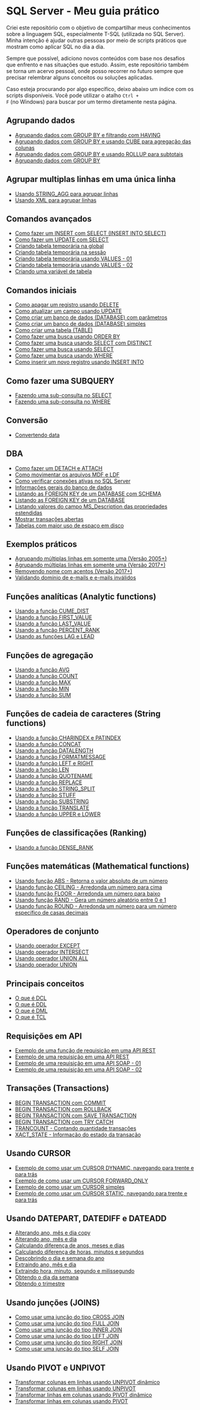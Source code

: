 # SQL Server - Meu guia prático

Criei este repositório com o objetivo de compartilhar meus conhecimentos sobre a linguagem SQL, especialmente T-SQL (utilizada no SQL Server). Minha intenção é ajudar outras pessoas por meio de scripts práticos que mostram como aplicar SQL no dia a dia.

Sempre que possível, adiciono novos conteúdos com base nos desafios que enfrento e nas situações que estudo. Assim, este repositório também se torna um acervo pessoal, onde posso recorrer no futuro sempre que precisar relembrar alguns conceitos ou soluções aplicadas.

Caso esteja procurando por algo específico, deixo abaixo um índice com os scripts disponíveis. Você pode utilizar o atalho <code>Ctrl + F</code> (no Windows) para buscar por um termo diretamente nesta página.

## Agrupando dados

- [Agrupando dados com GROUP BY e filtrando com HAVING](Agrupando%20dados/Agrupando%20dados%20com%20GROUP%20BY%20e%20filtrando%20com%20HAVING.sql)
- [Agrupando dados com GROUP BY e usando CUBE para agregação das colunas](Agrupando%20dados/Agrupando%20dados%20com%20GROUP%20BY%20e%20usando%20CUBE%20para%20agrega%C3%A7%C3%A3o%20das%20colunas.sql)
- [Agrupando dados com GROUP BY e usando ROLLUP para subtotais](Agrupando%20dados/Agrupando%20dados%20com%20GROUP%20BY%20e%20usando%20ROLLUP%20para%20subtotais.sql)
- [Agrupando dados com GROUP BY](Agrupando%20dados/Agrupando%20dados%20com%20GROUP%20BY.sql)
## Agrupar multiplas linhas em uma única linha

- [Usando STRING_AGG para agrupar linhas](Agrupar%20multiplas%20linhas%20em%20uma%20%C3%BAnica%20linha/Usando%20STRING_AGG%20para%20agrupar%20linhas.sql)
- [Usando XML para agrupar linhas](Agrupar%20multiplas%20linhas%20em%20uma%20%C3%BAnica%20linha/Usando%20XML%20para%20agrupar%20linhas.sql)
## Comandos avançados

- [Como fazer um INSERT com SELECT (INSERT INTO SELECT)](Comandos%20avan%C3%A7ados/Como%20fazer%20um%20INSERT%20com%20SELECT%20(INSERT%20INTO%20SELECT).sql)
- [Como fazer um UPDATE com SELECT](Comandos%20avan%C3%A7ados/Como%20fazer%20um%20UPDATE%20com%20SELECT.sql)
- [Criando tabela temporária na global](Comandos%20avan%C3%A7ados/Criando%20tabela%20tempor%C3%A1ria%20na%20global.sql)
- [Criando tabela temporária na sessão](Comandos%20avan%C3%A7ados/Criando%20tabela%20tempor%C3%A1ria%20na%20sess%C3%A3o.sql)
- [Criando tabela temporária usando VALUES - 01](Comandos%20avan%C3%A7ados/Criando%20tabela%20tempor%C3%A1ria%20usando%20VALUES%20-%2001.sql)
- [Criando tabela temporária usando VALUES - 02](Comandos%20avan%C3%A7ados/Criando%20tabela%20tempor%C3%A1ria%20usando%20VALUES%20-%2002.sql)
- [Criando uma variável de tabela](Comandos%20avan%C3%A7ados/Criando%20uma%20vari%C3%A1vel%20de%20tabela.sql)
## Comandos iniciais

- [Como apagar um registro usando DELETE](Comandos%20iniciais/Como%20apagar%20um%20registro%20usando%20DELETE.sql)
- [Como atualizar um campo usando UPDATE](Comandos%20iniciais/Como%20atualizar%20um%20campo%20usando%20UPDATE.sql)
- [Como criar um banco de dados (DATABASE) com parâmetros](Comandos%20iniciais/Como%20criar%20um%20banco%20de%20dados%20(DATABASE)%20com%20par%C3%A2metros.sql)
- [Como criar um banco de dados (DATABASE) simples](Comandos%20iniciais/Como%20criar%20um%20banco%20de%20dados%20(DATABASE)%20simples.sql)
- [Como criar uma tabela (TABLE)](Comandos%20iniciais/Como%20criar%20uma%20tabela%20(TABLE).sql)
- [Como fazer uma busca usando ORDER BY](Comandos%20iniciais/Como%20fazer%20uma%20busca%20usando%20ORDER%20BY.sql)
- [Como fazer uma busca usando SELECT com DISTINCT](Comandos%20iniciais/Como%20fazer%20uma%20busca%20usando%20SELECT%20com%20DISTINCT.sql)
- [Como fazer uma busca usando SELECT](Comandos%20iniciais/Como%20fazer%20uma%20busca%20usando%20SELECT.sql)
- [Como fazer uma busca usando WHERE](Comandos%20iniciais/Como%20fazer%20uma%20busca%20usando%20WHERE.sql)
- [Como inserir um novo registro usando INSERT INTO](Comandos%20iniciais/Como%20inserir%20um%20novo%20registro%20usando%20INSERT%20INTO.sql)
## Como fazer uma SUBQUERY

- [Fazendo uma sub-consulta no SELECT](Como%20fazer%20uma%20SUBQUERY/Fazendo%20uma%20sub-consulta%20no%20SELECT.sql)
- [Fazendo uma sub-consulta no WHERE](Como%20fazer%20uma%20SUBQUERY/Fazendo%20uma%20sub-consulta%20no%20WHERE.sql)
## Conversão

- [Convertendo data](Convers%C3%A3o/Convertendo%20data.sql)
## DBA

- [Como fazer um DETACH e ATTACH](DBA/Como%20fazer%20um%20DETACH%20e%20ATTACH.sql)
- [Como movimentar os arquivos MDF e LDF](DBA/Como%20movimentar%20os%20arquivos%20MDF%20e%20LDF.sql)
- [Como verificar conexões ativas no SQL Server](DBA/Como%20verificar%20conex%C3%B5es%20ativas%20no%20SQL%20Server.sql)
- [Informações gerais do banco de dados](DBA/Informa%C3%A7%C3%B5es%20gerais%20do%20banco%20de%20dados.sql)
- [Listando as FOREIGN KEY de um DATABASE com SCHEMA](DBA/Listando%20as%20FOREIGN%20KEY%20de%20um%20DATABASE%20com%20SCHEMA.sql)
- [Listando as FOREIGN KEY de um DATABASE](DBA/Listando%20as%20FOREIGN%20KEY%20de%20um%20DATABASE.sql)
- [Listando valores do campo MS_Description das propriedades estendidas](DBA/Listando%20valores%20do%20campo%20MS_Description%20das%20propriedades%20estendidas.sql)
- [Mostrar transações abertas](DBA/Mostrar%20transa%C3%A7%C3%B5es%20abertas.sql)
- [Tabelas com maior uso de espaço em disco](DBA/Tabelas%20com%20maior%20uso%20de%20espa%C3%A7o%20em%20disco.sql)
## Exemplos práticos

- [Agrupando múltiplas linhas em somente uma (Versão 2005+)](Exemplos%20pr%C3%A1ticos/Agrupando%20m%C3%BAltiplas%20linhas%20em%20somente%20uma%20(Vers%C3%A3o%202005+).sql)
- [Agrupando múltiplas linhas em somente uma (Versão 2017+)](Exemplos%20pr%C3%A1ticos/Agrupando%20m%C3%BAltiplas%20linhas%20em%20somente%20uma%20(Vers%C3%A3o%202017+).sql)
- [Removendo nome com acentos (Versão 2017+)](Exemplos%20pr%C3%A1ticos/Removendo%20nome%20com%20acentos%20(Vers%C3%A3o%202017+).sql)
- [Validando domínio de e-mails e e-mails inválidos](Exemplos%20pr%C3%A1ticos/Validando%20dom%C3%ADnio%20de%20e-mails%20e%20e-mails%20inv%C3%A1lidos.sql)
## Funções analíticas (Analytic functions)

- [Usando a função CUME_DIST](Fun%C3%A7%C3%B5es%20anal%C3%ADticas%20(Analytic%20functions)/Usando%20a%20fun%C3%A7%C3%A3o%20CUME_DIST.sql)
- [Usando a função FIRST_VALUE](Fun%C3%A7%C3%B5es%20anal%C3%ADticas%20(Analytic%20functions)/Usando%20a%20fun%C3%A7%C3%A3o%20FIRST_VALUE.sql)
- [Usando a função LAST_VALUE](Fun%C3%A7%C3%B5es%20anal%C3%ADticas%20(Analytic%20functions)/Usando%20a%20fun%C3%A7%C3%A3o%20LAST_VALUE.sql)
- [Usando a função PERCENT_RANK](Fun%C3%A7%C3%B5es%20anal%C3%ADticas%20(Analytic%20functions)/Usando%20a%20fun%C3%A7%C3%A3o%20PERCENT_RANK.sql)
- [Usando as funções LAG e LEAD](Fun%C3%A7%C3%B5es%20anal%C3%ADticas%20(Analytic%20functions)/Usando%20as%20fun%C3%A7%C3%B5es%20LAG%20e%20LEAD.sql)
## Funções de agregação

- [Usando a função AVG](Fun%C3%A7%C3%B5es%20de%20agrega%C3%A7%C3%A3o/Usando%20a%20fun%C3%A7%C3%A3o%20AVG.sql)
- [Usando a função COUNT](Fun%C3%A7%C3%B5es%20de%20agrega%C3%A7%C3%A3o/Usando%20a%20fun%C3%A7%C3%A3o%20COUNT.sql)
- [Usando a função MAX](Fun%C3%A7%C3%B5es%20de%20agrega%C3%A7%C3%A3o/Usando%20a%20fun%C3%A7%C3%A3o%20MAX.sql)
- [Usando a função MIN](Fun%C3%A7%C3%B5es%20de%20agrega%C3%A7%C3%A3o/Usando%20a%20fun%C3%A7%C3%A3o%20MIN.sql)
- [Usando a função SUM](Fun%C3%A7%C3%B5es%20de%20agrega%C3%A7%C3%A3o/Usando%20a%20fun%C3%A7%C3%A3o%20SUM.sql)
## Funções de cadeia de caracteres (String functions)

- [Usando a função CHARINDEX e PATINDEX](Fun%C3%A7%C3%B5es%20de%20cadeia%20de%20caracteres%20(String%20functions)/Usando%20a%20fun%C3%A7%C3%A3o%20CHARINDEX%20e%20PATINDEX.sql)
- [Usando a função CONCAT](Fun%C3%A7%C3%B5es%20de%20cadeia%20de%20caracteres%20(String%20functions)/Usando%20a%20fun%C3%A7%C3%A3o%20CONCAT.sql)
- [Usando a função DATALENGTH](Fun%C3%A7%C3%B5es%20de%20cadeia%20de%20caracteres%20(String%20functions)/Usando%20a%20fun%C3%A7%C3%A3o%20DATALENGTH.sql)
- [Usando a função FORMATMESSAGE](Fun%C3%A7%C3%B5es%20de%20cadeia%20de%20caracteres%20(String%20functions)/Usando%20a%20fun%C3%A7%C3%A3o%20FORMATMESSAGE.sql)
- [Usando a função LEFT e RIGHT](Fun%C3%A7%C3%B5es%20de%20cadeia%20de%20caracteres%20(String%20functions)/Usando%20a%20fun%C3%A7%C3%A3o%20LEFT%20e%20RIGHT.sql)
- [Usando a função LEN](Fun%C3%A7%C3%B5es%20de%20cadeia%20de%20caracteres%20(String%20functions)/Usando%20a%20fun%C3%A7%C3%A3o%20LEN.sql)
- [Usando a função QUOTENAME](Fun%C3%A7%C3%B5es%20de%20cadeia%20de%20caracteres%20(String%20functions)/Usando%20a%20fun%C3%A7%C3%A3o%20QUOTENAME.sql)
- [Usando a função REPLACE](Fun%C3%A7%C3%B5es%20de%20cadeia%20de%20caracteres%20(String%20functions)/Usando%20a%20fun%C3%A7%C3%A3o%20REPLACE.sql)
- [Usando a função STRING_SPLIT](Fun%C3%A7%C3%B5es%20de%20cadeia%20de%20caracteres%20(String%20functions)/Usando%20a%20fun%C3%A7%C3%A3o%20STRING_SPLIT.sql)
- [Usando a função STUFF](Fun%C3%A7%C3%B5es%20de%20cadeia%20de%20caracteres%20(String%20functions)/Usando%20a%20fun%C3%A7%C3%A3o%20STUFF.sql)
- [Usando a função SUBSTRING](Fun%C3%A7%C3%B5es%20de%20cadeia%20de%20caracteres%20(String%20functions)/Usando%20a%20fun%C3%A7%C3%A3o%20SUBSTRING.sql)
- [Usando a função TRANSLATE](Fun%C3%A7%C3%B5es%20de%20cadeia%20de%20caracteres%20(String%20functions)/Usando%20a%20fun%C3%A7%C3%A3o%20TRANSLATE.sql)
- [Usando a função UPPER e LOWER](Fun%C3%A7%C3%B5es%20de%20cadeia%20de%20caracteres%20(String%20functions)/Usando%20a%20fun%C3%A7%C3%A3o%20UPPER%20e%20LOWER.sql)
## Funções de classificações (Ranking)

- [Usando a função DENSE_RANK](Fun%C3%A7%C3%B5es%20de%20classifica%C3%A7%C3%B5es%20(Ranking)/Usando%20a%20fun%C3%A7%C3%A3o%20DENSE_RANK.sql)
## Funções matemáticas (Mathematical functions)

- [Usando função ABS - Retorna o valor absoluto de um número](Fun%C3%A7%C3%B5es%20matem%C3%A1ticas%20(Mathematical%20functions)/Usando%20fun%C3%A7%C3%A3o%20ABS%20-%20Retorna%20o%20valor%20absoluto%20de%20um%20n%C3%BAmero.sql)
- [Usando função CEILING - Arredonda um número para cima](Fun%C3%A7%C3%B5es%20matem%C3%A1ticas%20(Mathematical%20functions)/Usando%20fun%C3%A7%C3%A3o%20CEILING%20-%20Arredonda%20um%20n%C3%BAmero%20para%20cima.sql)
- [Usando função FLOOR - Arredonda um número para baixo](Fun%C3%A7%C3%B5es%20matem%C3%A1ticas%20(Mathematical%20functions)/Usando%20fun%C3%A7%C3%A3o%20FLOOR%20-%20Arredonda%20um%20n%C3%BAmero%20para%20baixo.sql)
- [Usando função RAND - Gera um número aleatório entre 0 e 1](Fun%C3%A7%C3%B5es%20matem%C3%A1ticas%20(Mathematical%20functions)/Usando%20fun%C3%A7%C3%A3o%20RAND%20-%20Gera%20um%20n%C3%BAmero%20aleat%C3%B3rio%20entre%200%20e%201.sql)
- [Usando função ROUND - Arredonda um número para um número específico de casas decimais](Fun%C3%A7%C3%B5es%20matem%C3%A1ticas%20(Mathematical%20functions)/Usando%20fun%C3%A7%C3%A3o%20ROUND%20-%20Arredonda%20um%20n%C3%BAmero%20para%20um%20n%C3%BAmero%20espec%C3%ADfico%20de%20casas%20decimais.sql)
## Operadores de conjunto

- [Usando operador EXCEPT](Operadores%20de%20conjunto/Usando%20operador%20EXCEPT.sql)
- [Usando operador INTERSECT](Operadores%20de%20conjunto/Usando%20operador%20INTERSECT.sql)
- [Usando operador UNION ALL](Operadores%20de%20conjunto/Usando%20operador%20UNION%20ALL.sql)
- [Usando operador UNION](Operadores%20de%20conjunto/Usando%20operador%20UNION.sql)
## Principais conceitos

- [O que é DCL](Principais%20conceitos/O%20que%20%C3%A9%20DCL.sql)
- [O que é DDL](Principais%20conceitos/O%20que%20%C3%A9%20DDL.sql)
- [O que é DML](Principais%20conceitos/O%20que%20%C3%A9%20DML.sql)
- [O que é TCL](Principais%20conceitos/O%20que%20%C3%A9%20TCL.sql)
## Requisições em API

- [Exemplo de uma função de requisição em uma API REST](Requisi%C3%A7%C3%B5es%20em%20API/Exemplo%20de%20uma%20fun%C3%A7%C3%A3o%20de%20requisi%C3%A7%C3%A3o%20em%20uma%20API%20REST.sql)
- [Exemplo de uma requisição em uma API REST ](Requisi%C3%A7%C3%B5es%20em%20API/Exemplo%20de%20uma%20requisi%C3%A7%C3%A3o%20em%20uma%20API%20REST%20.sql)
- [Exemplo de uma requisição em uma API SOAP - 01](Requisi%C3%A7%C3%B5es%20em%20API/Exemplo%20de%20uma%20requisi%C3%A7%C3%A3o%20em%20uma%20API%20SOAP%20-%2001.sql)
- [Exemplo de uma requisição em uma API SOAP - 02](Requisi%C3%A7%C3%B5es%20em%20API/Exemplo%20de%20uma%20requisi%C3%A7%C3%A3o%20em%20uma%20API%20SOAP%20-%2002.sql)
## Transações (Transactions)

- [BEGIN TRANSACTION com COMMIT](Transa%C3%A7%C3%B5es%20(Transactions)/BEGIN%20TRANSACTION%20com%20COMMIT.sql)
- [BEGIN TRANSACTION com ROLLBACK](Transa%C3%A7%C3%B5es%20(Transactions)/BEGIN%20TRANSACTION%20com%20ROLLBACK.sql)
- [BEGIN TRANSACTION com SAVE TRANSACTION](Transa%C3%A7%C3%B5es%20(Transactions)/BEGIN%20TRANSACTION%20com%20SAVE%20TRANSACTION.sql)
- [BEGIN TRANSACTION com TRY CATCH](Transa%C3%A7%C3%B5es%20(Transactions)/BEGIN%20TRANSACTION%20com%20TRY%20CATCH.sql)
- [TRANCOUNT - Contando quantidade transações](Transa%C3%A7%C3%B5es%20(Transactions)/TRANCOUNT%20-%20Contando%20quantidade%20transa%C3%A7%C3%B5es.sql)
- [XACT_STATE - Informação do estado da transação](Transa%C3%A7%C3%B5es%20(Transactions)/XACT_STATE%20-%20Informa%C3%A7%C3%A3o%20do%20estado%20da%20transa%C3%A7%C3%A3o.sql)
## Usando CURSOR

- [Exemplo de como usar um CURSOR DYNAMIC, navegando para trente e para trás](Usando%20CURSOR/Exemplo%20de%20como%20usar%20um%20CURSOR%20DYNAMIC,%20navegando%20para%20trente%20e%20para%20tr%C3%A1s.sql)
- [Exemplo de como usar um CURSOR FORWARD_ONLY](Usando%20CURSOR/Exemplo%20de%20como%20usar%20um%20CURSOR%20FORWARD_ONLY.sql)
- [Exemplo de como usar um CURSOR simples](Usando%20CURSOR/Exemplo%20de%20como%20usar%20um%20CURSOR%20simples.sql)
- [Exemplo de como usar um CURSOR STATIC, navegando para trente e para trás](Usando%20CURSOR/Exemplo%20de%20como%20usar%20um%20CURSOR%20STATIC,%20navegando%20para%20trente%20e%20para%20tr%C3%A1s.sql)
## Usando DATEPART, DATEDIFF e DATEADD

- [Alterando ano, mês e dia copy](Usando%20DATEPART,%20DATEDIFF%20e%20DATEADD/Alterando%20ano,%20m%C3%AAs%20e%20dia%20copy.sql)
- [Alterando ano, mês e dia](Usando%20DATEPART,%20DATEDIFF%20e%20DATEADD/Alterando%20ano,%20m%C3%AAs%20e%20dia.sql)
- [Calculando diferença de anos, meses e dias](Usando%20DATEPART,%20DATEDIFF%20e%20DATEADD/Calculando%20diferen%C3%A7a%20de%20anos,%20meses%20e%20dias.sql)
- [Calculando diferença de horas, minutos e segundos](Usando%20DATEPART,%20DATEDIFF%20e%20DATEADD/Calculando%20diferen%C3%A7a%20de%20horas,%20minutos%20e%20segundos.sql)
- [Descobrindo o dia e semana do ano](Usando%20DATEPART,%20DATEDIFF%20e%20DATEADD/Descobrindo%20o%20dia%20e%20semana%20do%20ano.sql)
- [Extraindo ano, mês e dia](Usando%20DATEPART,%20DATEDIFF%20e%20DATEADD/Extraindo%20ano,%20m%C3%AAs%20e%20dia.sql)
- [Extraindo hora, minuto, segundo e milissegundo](Usando%20DATEPART,%20DATEDIFF%20e%20DATEADD/Extraindo%20hora,%20minuto,%20segundo%20e%20milissegundo.sql)
- [Obtendo o dia da semana](Usando%20DATEPART,%20DATEDIFF%20e%20DATEADD/Obtendo%20o%20dia%20da%20semana.sql)
- [Obtendo o trimestre](Usando%20DATEPART,%20DATEDIFF%20e%20DATEADD/Obtendo%20o%20trimestre.sql)
## Usando junções (JOINS)

- [Como usar uma junção do tipo CROSS JOIN](Usando%20jun%C3%A7%C3%B5es%20(JOINS)/Como%20usar%20uma%20jun%C3%A7%C3%A3o%20do%20tipo%20CROSS%20JOIN.sql)
- [Como usar uma junção do tipo FULL JOIN](Usando%20jun%C3%A7%C3%B5es%20(JOINS)/Como%20usar%20uma%20jun%C3%A7%C3%A3o%20do%20tipo%20FULL%20JOIN.sql)
- [Como usar uma junção do tipo INNER JOIN](Usando%20jun%C3%A7%C3%B5es%20(JOINS)/Como%20usar%20uma%20jun%C3%A7%C3%A3o%20do%20tipo%20INNER%20JOIN.sql)
- [Como usar uma junção do tipo LEFT JOIN](Usando%20jun%C3%A7%C3%B5es%20(JOINS)/Como%20usar%20uma%20jun%C3%A7%C3%A3o%20do%20tipo%20LEFT%20JOIN.sql)
- [Como usar uma junção do tipo RIGHT JOIN](Usando%20jun%C3%A7%C3%B5es%20(JOINS)/Como%20usar%20uma%20jun%C3%A7%C3%A3o%20do%20tipo%20RIGHT%20JOIN.sql)
- [Como usar uma junção do tipo SELF JOIN](Usando%20jun%C3%A7%C3%B5es%20(JOINS)/Como%20usar%20uma%20jun%C3%A7%C3%A3o%20do%20tipo%20SELF%20JOIN.sql)
## Usando PIVOT e UNPIVOT

- [Transformar colunas em linhas usando UNPIVOT dinâmico](Usando%20PIVOT%20e%20UNPIVOT/Transformar%20colunas%20em%20linhas%20usando%20UNPIVOT%20din%C3%A2mico.sql)
- [Transformar colunas em linhas usando UNPIVOT](Usando%20PIVOT%20e%20UNPIVOT/Transformar%20colunas%20em%20linhas%20usando%20UNPIVOT.sql)
- [Transformar linhas em colunas usando PIVOT dinâmico](Usando%20PIVOT%20e%20UNPIVOT/Transformar%20linhas%20em%20colunas%20usando%20PIVOT%20din%C3%A2mico.sql)
- [Transformar linhas em colunas usando PIVOT](Usando%20PIVOT%20e%20UNPIVOT/Transformar%20linhas%20em%20colunas%20usando%20PIVOT.sql)
